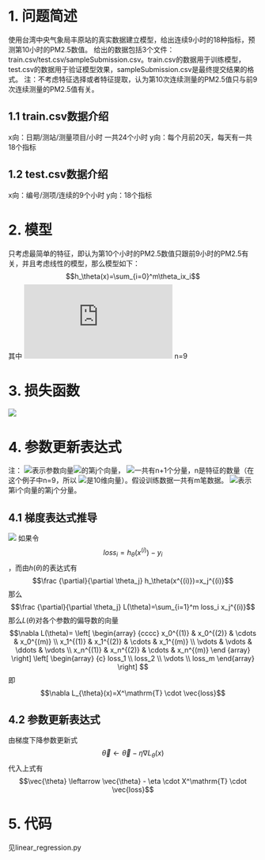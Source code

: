 ﻿<script type="text/javascript" src="http://cdn.mathjax.org/mathjax/latest/MathJax.js?config=default"></script>
# 1. 问题简述
使用台湾中央气象局丰原站的真实数据建立模型，给出连续9小时的18种指标，预测第10小时的PM2.5数值。
给出的数据包括3个文件：train.csv/test.csv/sampleSubmission.csv。train.csv的数据用于训练模型，test.csv的数据用于验证模型效果，sampleSubmission.csv是最终提交结果的格式。
注：不考虑特征选择或者特征提取，认为第10次连续测量的PM2.5值只与前9次连续测量的PM2.5值有关。
## 1.1 train.csv数据介绍

x向：日期/测站/测量项目/小时
一共24个小时
y向：每个月前20天，每天有一共18个指标
## 1.2 test.csv数据介绍

x向：编号/测项/连续的9个小时
y向：18个指标
# 2. 模型
只考虑最简单的特征，即认为第10个小时的PM2.5数值只跟前9小时的PM2.5有关，并且考虑线性的模型，那么模型如下：
$$h_\theta(x)=\sum_{i=0}^m\theta_ix_i$$
其中
![](http://latex.codecogs.com/gif.latex?x_0=1)
n=9
# 3. 损失函数
![](http://latex.codecogs.com/gif.latex?L(\\theta)=\\frac{1}{2}\\sum_{i=1}^m\\left[h_\\theta(x^{(i)})-y_i\\right]^2)
# 4. 参数更新表达式
注：
![](http://latex.codecogs.com/gif.latex?\\theta_j)表示参数向量![](http://latex.codecogs.com/gif.latex?\\theta)的第j个向量，
![](http://latex.codecogs.com/gif.latex?\\theta)一共有n+1个分量，n是特征的数量（在这个例子中n=9，所以
![](http://latex.codecogs.com/gif.latex?\\theta)是10维向量）。假设训练数据一共有m笔数据。
![](http://latex.codecogs.com/gif.latex?x_j^{(i)})表示第i个向量的第j个分量。
## 4.1 梯度表达式推导
![](http://latex.codecogs.com/gif.latex?\\frac{\\partial}{\\partial\\theta_j}L(\\theta)=\\sum_{i=1}^m\\left[h_\\theta(x^{(i)})-y_i\\right]\\frac{\\partial}{\\partial\\theta_j}h_\\theta(x^{(i)}))
如果令$$loss_i=h_\theta(x^{(i)})-y_i$$，而由$h(\theta)$的表达式有$$\frac {\partial}{\partial \theta_j} h_\theta(x^{(i)})=x_j^{(i)}$$
那么$$\frac {\partial}{\partial \theta_j} L(\theta)=\sum_{i=1}^m loss_i x_j^{(i)}$$
那么$L(\theta)$对各个参数的偏导数的向量$$\nabla L(\theta)=
\left[ 
\begin{array} {cccc}
x_0^{(1)} & x_0^{(2)} & \cdots & x_0^{(m)}  \\
x_1^{(1)} & x_1^{(2)} & \cdots & x_1^{(m)}  \\
\vdots & \vdots & \ddots & \vdots \\
x_n^{(1)} & x_n^{(2)} & \cdots & x_n^{(m)}
\end {array}
\right] 
\left[ 
\begin{array} {c}
loss_1 \\
loss_2 \\
\vdots \\
loss_m
\end{array} 
\right]
$$
即
$$\nabla L_{\theta}(x)=X^\mathrm{T} \cdot \vec{loss}$$
## 4.2 参数更新表达式
由梯度下降参数更新式
$$\vec{\theta} \leftarrow \vec{\theta} - \eta \nabla L_{\theta}(x)$$
代入上式有
$$\vec{\theta} \leftarrow \vec{\theta} - \eta \cdot X^\mathrm{T} \cdot \vec{loss}$$
# 5. 代码
见linear_regression.py